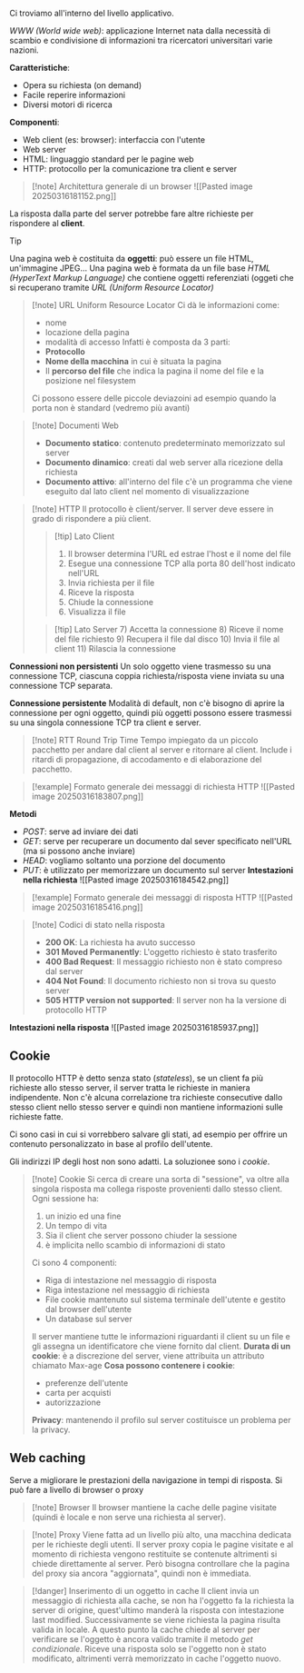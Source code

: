 Ci troviamo all'interno del livello applicativo.

*WWW (World wide web)*: applicazione Internet nata dalla necessità di scambio e condivisione di informazioni tra ricercatori universitari varie nazioni.

**Caratteristiche**:
- Opera su richiesta (on demand)
- Facile reperire informazioni
- Diversi motori di ricerca

**Componenti**:
 - Web client (es: browser): interfaccia con l'utente
 - Web server
 - HTML: linguaggio standard per le pagine web
 - HTTP: protocollo per la comunicazione tra client e server
 >[!note] Architettura generale di un browser
 >![[Pasted image 20250316181152.png]]
 
 La risposta dalla parte del server potrebbe fare altre richieste per rispondere al **client**.
 
>[!tip]
>Una pagina web è costituita da **oggetti**: può essere un file HTML, un'immagine JPEG...
>Una pagina web è formata da un file base *HTML (HyperText Markup Language)* che contiene oggetti referenziati (oggeti che si recuperano tramite *URL (Uniform Resource Locator)*

>[!note] URL Uniform Resource Locator
>Ci dà le informazioni come:
>- nome
>- locazione della pagina
>- modalità di accesso
>Infatti è composta da 3 parti:
>- **Protocollo**
>- **Nome della macchina** in cui è situata la pagina
>- Il **percorso del file** che indica la pagina il nome del file e la posizione nel filesystem
>
>Ci possono essere delle piccole deviazoini ad esempio quando la porta non è standard (vedremo più avanti)


 >[!note] Documenti Web
 >- **Documento statico**: contenuto predeterminato memorizzato sul server
 >- **Documento dinamico**: creati dal web server alla ricezione della richiesta 
 >- **Documento attivo**: all'interno del file c'è un programma che viene eseguito dal lato client nel momento di visualizzazione
 
 >[!note] HTTP 
 >Il protocollo è client/server. Il server deve essere in grado di rispondere a più client.
 >>[!tip] Lato Client
 >>1) Il browser determina l'URL ed estrae l'host e il nome del file 
 >>2) Esegue una connessione TCP alla porta 80 dell'host indicato nell'URL
 >>3) Invia richiesta per il file
 >>4) Riceve la risposta
 >>5) Chiude la connessione
 >>6) Visualizza il file
 >
 >
 >
 >>[!tip]  Lato Server
 >>7) Accetta la connessione
 >>8) Riceve il nome del file richiesto
>>9) Recupera il file dal disco
 >>10)  Invia il file al client
 >>11)  Rilascia la connessione 
  
 **Connessioni non persistenti**
	 Un solo oggetto viene trasmesso su una connessione TCP, ciascuna coppia richiesta/risposta viene inviata su una connessione TCP separata. 

 **Connessione persistente** 
	 Modalità di default, non c'è bisogno di aprire la connessione per ogni oggetto, quindi più oggetti possono essere trasmessi su una singola connessione TCP tra client e server.

>[!note] RTT Round Trip Time
>Tempo impiegato da un piccolo pacchetto per andare dal client al server e ritornare al client. Include i ritardi di propagazione, di accodamento e di elaborazione del pacchetto.

>[!example] Formato generale dei messaggi di richiesta HTTP
>![[Pasted image 20250316183807.png]]

 **Metodi**
 - *POST*: serve ad inviare dei dati
 - *GET*: serve per recuperare un documento dal sever specificato nell'URL (ma si possono anche inviare)
 - *HEAD*: vogliamo soltanto una porzione del documento
 - *PUT*: è utilizzato per memorizzare un documento sul server 
 **Intestazioni nella richiesta**
 ![[Pasted image 20250316184542.png]]
>[!example] Formato generale dei messaggi di risposta HTTP
>![[Pasted image 20250316185416.png]]

>[!note] Codici di stato nella risposta
>- **200 OK**: La richiesta ha avuto successo
>- **301 Moved Permanently**: L'oggetto richiesto è stato trasferito
>- **400 Bad Request**: Il messaggio richiesto non è stato compreso dal server
>- **404 Not Found**: Il documento richiesto non si trova su questo server
>- **505 HTTP version not supported**: Il server non ha la versione di protocollo HTTP

**Intestazioni nella risposta**
![[Pasted image 20250316185937.png]]

## Cookie 
Il protocollo HTTP è detto senza stato (*stateless*), se un client fa più richieste allo stesso server, il server tratta le richieste in maniera indipendente. Non c'è alcuna correlazione tra richieste consecutive dallo stesso client nello stesso server e quindi non mantiene informazioni sulle richieste fatte.

Ci sono casi in cui si vorrebbero salvare gli stati, ad esempio per offrire un contenuto personalizzato in base al profilo dell'utente.

Gli indirizzi IP degli host non sono adatti.
La soluzionee sono i *cookie*.

>[!note] Cookie
>Si cerca di creare una sorta di "sessione", va oltre alla singola risposta ma collega risposte provenienti dallo stesso client. 
>Ogni sessione ha:
>1) un inizio ed una fine
>2) Un tempo di vita
>3) Sia il client che server possono chiuder la sessione
>4) è implicita nello scambio di informazioni di stato
>
>Ci sono 4 componenti:
>- Riga di intestazione nel messaggio di risposta
>- Riga intestazione nel messaggio di richiesta
>- File cookie mantenuto sul sistema terminale dell'utente e gestito dal browser dell'utente
>- Un database sul server
>
>Il server mantiene tutte le informazioni riguardanti il client su un file e gli assegna un identificatore che viene fornito dal client.
>**Durata di un cookie**: è a discrezione del server, viene attribuita un attributo chiamato Max-age
>**Cosa possono contenere i cookie**:
>- preferenze dell'utente
>- carta per acquisti
>- autorizzazione
>
>**Privacy**: mantenendo il profilo sul server costituisce un problema per la privacy.

## Web caching
Serve a migliorare le prestazioni della navigazione in tempi di risposta.
Si può fare a livello di browser o proxy
>[!note] Browser
>Il browser mantiene la cache delle pagine visitate (quindi è locale e non serve una richiesta al server).

>[!note] Proxy
>Viene fatta ad un livello più alto, una macchina dedicata per le richieste degli utenti. Il server proxy copia le pagine visitate e al momento di richiesta vengono restituite se contenute altrimenti si chiede direttamente al server. Però bisogna controllare che la pagina del proxy sia ancora "aggiornata", quindi non è immediata.

>[!danger] Inserimento di un oggetto in cache
> Il client invia un messaggio di richiesta alla cache, se non ha l'oggetto fa la richiesta la server di origine, quest'ultimo manderà la risposta con intestazione last modified. Successivamente se viene richiesta la pagina risulta valida in locale. 
> A questo punto la cache chiede al server per verificare se l'oggetto è ancora valido tramite il metodo *get condizionale*. Riceve una risposta solo se l'oggetto non è stato modificato, altrimenti verrà memorizzato in cache l'oggetto nuovo.











